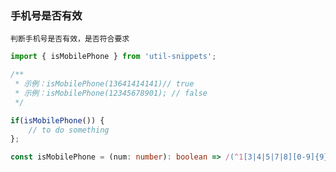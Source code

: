### 手机号是否有效

`判断手机号是否有效，是否符合要求`

<template>
    <b>使用</b>
</template>

```ts
import { isMobilePhone } from 'util-snippets';

/**
 * 示例：isMobilePhone(13641414141)// true
 * 示例：isMobilePhone(12345678901); // false
 */

if(isMobilePhone()) {
    // to do something
};
```

<template>
    <b>代码</b>
</template>

```ts
const isMobilePhone = (num: number): boolean => /(^1[3|4|5|7|8][0-9]{9}$)/.test(num + '');
```


<style>
    b {
        color: #3eaf7c;
    }
</style>